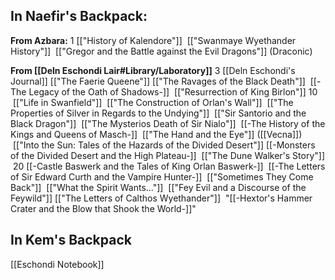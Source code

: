 ## In Naefir's Backpack: 
**From Azbara:**
1 [["History of Kalendore"]] 
 [["Swanmaye Wyethander History"]]
 [["Gregor and the Battle against the Evil Dragons"]] (Draconic)

**From [[Deln Eschondi Lair#Library/Laboratory]]**
3 [[Deln Eschondi's Journal]]
 [["The Faerie Queene"]]
[["The Ravages of the Black Death"]]
 [[-The Legacy of the Oath of Shadows-]]
 [["Resurrection of King Birlon"]]
10  [["Life in Swanfield"]]
 [["The Construction of Orlan's Wall"]]
 [["The Properties of Silver in Regards to the Undying"]]
 [["Sir Santorio and the Black Dragon"]]
 [["The Mysterios Death of Sir Nialo"]]
 [[-The History of the Kings and Queens of Masch-]]
 [["The Hand and the Eye"]] ([[Vecna]])
 [["Into the Sun: Tales of the Hazards of the Divided Desert"]]
[[-Monsters of the Divided Desert and the High Plateau-]]
 [["The Dune Walker's Story"]]
 20 [[-Castle Baswerk and the Tales of King Orlan Baswerk-]]
 [[-The Letters of Sir Edward Curth and the Vampire Hunter-]]
 [["Sometimes They Come Back"]]
 [["What the Spirit Wants..."]]
 [["Fey Evil and a Discourse of the Feywild"]]
[["The Letters of Calthos Wyethander"]]
 "[[-Hextor's Hammer Crater and the Blow that Shook the World-]]"


## In Kem's Backpack
[[Eschondi Notebook]]